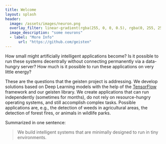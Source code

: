 ```yaml
---
title: Welcome
layout: splash
header:
  image: /assets/images/neuron.png
  overlay_filter: linear-gradient(rgba(255, 0, 0, 0.5), rgba(0, 255, 255, 0.5))
  image_description: "some neurons"
  - label: "More Info"
      url: "https://github.com/geisten"
---
```


How small might artificially intelligent applications become? Is it possible to run these systems decentrally without connecting permanently via a data-hungry server? How much is it possible to run these applications on very little energy? 

These are the questions that the geisten project is addressing. We develop solutions based on Deep Learning models with the help of the [TensorFlow](https://www.tensorflow.org) framework and our geisten library. We create applications that can run independently (sometimes for months), do not rely on resource-hungry operating systems, and still accomplish complex tasks. Possible applications are, e.g., the detection of weeds in agricultural areas, the detection of forest fires, or animals in wildlife parks.

Summarized in one sentence: 

> We build intelligent systems that are minimally designed to run in tiny environments.

